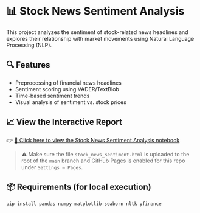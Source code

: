 # 📊 Stock News Sentiment Analysis

This project analyzes the sentiment of stock-related news headlines and explores their relationship with market movements using Natural Language Processing (NLP).

## 🔍 Features
- Preprocessing of financial news headlines
- Sentiment scoring using VADER/TextBlob
- Time-based sentiment trends
- Visual analysis of sentiment vs. stock prices

## 📈 View the Interactive Report

👉 [📘 Click here to view the Stock News Sentiment Analysis notebook](https://kanmeet.github.io/sentiment_analysis/stock_news_sentiment.html)

> ⚠️ Make sure the file `stock_news_sentiment.html` is uploaded to the root of the `main` branch and GitHub Pages is enabled for this repo under `Settings → Pages`.

## 📦 Requirements (for local execution)
```bash
pip install pandas numpy matplotlib seaborn nltk yfinance
